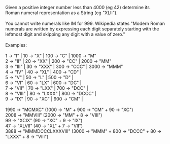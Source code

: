 Given a positive integer number less than 4000 (eg 42) determine its Roman numeral representation as a String (eg "XLII").<br>
<br>
You cannot write numerals like IM for 999. Wikipedia states "Modern Roman numerals are written by expressing each digit separately starting with the leftmost digit and skipping any digit with a value of zero."<br>
<br>
Examples:<br>
<br>
1 ->    "I" | 10 ->    "X" | 100 ->    "C" | 1000 ->    "M"<br>
2 ->   "II" | 20 ->   "XX" | 200 ->   "CC" | 2000 ->   "MM"<br>
3 ->  "III" | 30 ->  "XXX" | 300 ->  "CCC" | 3000 ->  "MMM"<br>
4 ->   "IV" | 40 ->   "XL" | 400 ->   "CD" |<br>
5 ->    "V" | 50 ->    "L" | 500 ->    "D" |<br>
6 ->   "VI" | 60 ->   "LX" | 600 ->   "DC" |<br>
7 ->  "VII" | 70 ->  "LXX" | 700 ->  "DCC" |<br>
8 -> "VIII" | 80 -> "LXXX" | 800 -> "DCCC" |<br>
9 ->   "IX" | 90 ->   "XC" | 900 ->   "CM" |<br>
<br>
1990 -> "MCMXC"  (1000 -> "M"  + 900 -> "CM" + 90 -> "XC")<br>
2008 -> "MMVIII" (2000 -> "MM" + 8 -> "VIII")<br>
  99 -> "XCIX"   (90 -> "XC" + 9 -> "IX")<br>
  47 -> "XLVII"  (40 -> "XL" + 7 -> "VII")<br>
3888 -> "MMMDCCCLXXXVIII" (3000 -> "MMM" + 800 -> "DCCC" + 80 -> "LXXX" + 8 -> "VIII")
